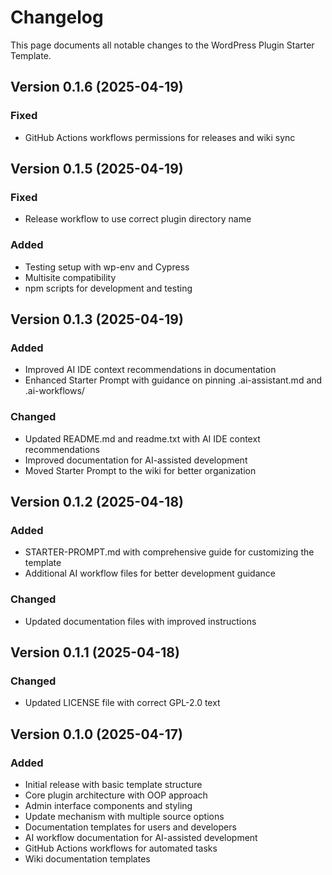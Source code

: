 # Changelog

This page documents all notable changes to the WordPress Plugin Starter Template.

## Version 0.1.6 (2025-04-19)

### Fixed

- GitHub Actions workflows permissions for releases and wiki sync

## Version 0.1.5 (2025-04-19)

### Fixed

- Release workflow to use correct plugin directory name

### Added

- Testing setup with wp-env and Cypress
- Multisite compatibility
- npm scripts for development and testing

## Version 0.1.3 (2025-04-19)

### Added

- Improved AI IDE context recommendations in documentation
- Enhanced Starter Prompt with guidance on pinning .ai-assistant.md and .ai-workflows/

### Changed

- Updated README.md and readme.txt with AI IDE context recommendations
- Improved documentation for AI-assisted development
- Moved Starter Prompt to the wiki for better organization

## Version 0.1.2 (2025-04-18)

### Added

- STARTER-PROMPT.md with comprehensive guide for customizing the template
- Additional AI workflow files for better development guidance

### Changed

- Updated documentation files with improved instructions

## Version 0.1.1 (2025-04-18)

### Changed

- Updated LICENSE file with correct GPL-2.0 text

## Version 0.1.0 (2025-04-17)

### Added

- Initial release with basic template structure
- Core plugin architecture with OOP approach
- Admin interface components and styling
- Update mechanism with multiple source options
- Documentation templates for users and developers
- AI workflow documentation for AI-assisted development
- GitHub Actions workflows for automated tasks
- Wiki documentation templates
